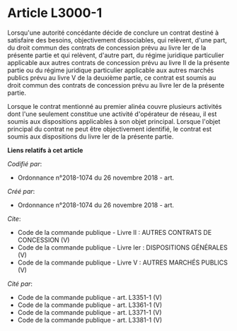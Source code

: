 # Article L3000-1

Lorsqu'une autorité concédante décide de conclure un contrat destiné à satisfaire des besoins, objectivement dissociables,
qui relèvent, d'une part, du droit commun des contrats de concession prévu au livre Ier de la présente partie et qui
relèvent, d'autre part, du régime juridique particulier applicable aux autres contrats de concession prévu au livre II de la
présente partie ou du régime juridique particulier applicable aux autres marchés publics prévu au livre V de la deuxième
partie, ce contrat est soumis au droit commun des contrats de concession prévu au livre Ier de la présente partie. 

Lorsque le contrat mentionné au premier alinéa couvre plusieurs activités dont l'une seulement constitue une activité
d'opérateur de réseau, il est soumis aux dispositions applicables à son objet principal. Lorsque l'objet principal du contrat
ne peut être objectivement identifié, le contrat est soumis aux dispositions du livre Ier de la présente partie.

**Liens relatifs à cet article**

_Codifié par_:

  - Ordonnance n°2018-1074 du 26 novembre 2018 - art.

_Créé par_:

  - Ordonnance n°2018-1074 du 26 novembre 2018 - art.

_Cite_:

  - Code de la commande publique -  Livre II : AUTRES CONTRATS DE CONCESSION (V)
  - Code de la commande publique -  Livre Ier : DISPOSITIONS GÉNÉRALES (V)
  - Code de la commande publique -  Livre V : AUTRES MARCHÉS PUBLICS (V)

_Cité par_:

  - Code de la commande publique - art. L3351-1 (V)
  - Code de la commande publique - art. L3361-1 (V)
  - Code de la commande publique - art. L3371-1 (V)
  - Code de la commande publique - art. L3381-1 (V)
